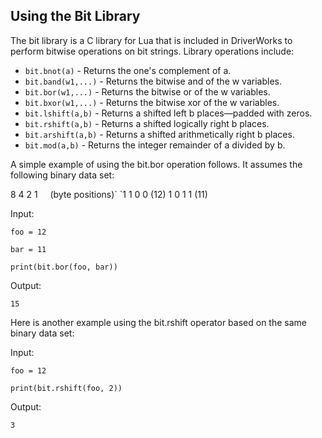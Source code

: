 ## Using the Bit Library

The bit library is a C library for Lua that is included in DriverWorks to perform bitwise operations on bit strings. Library operations include:

- `bit.bnot(a)` - Returns the one's complement of a. 
- `bit.band(w1,...)` - Returns the bitwise and of the w variables. 
- `bit.bor(w1,...)` - Returns the bitwise or of the w variables. 
- `bit.bxor(w1,...)` - Returns the bitwise xor of the w variables. 
- `bit.lshift(a,b)` - Returns a shifted left b places—padded with zeros. 
- `bit.rshift(a,b)` - Returns a shifted logically right b places. 
- `bit.arshift(a,b)` - Returns a shifted arithmetically right b places. 
- `bit.mod(a,b)` - Returns the integer remainder of a divided by b. 

A simple example of using the bit.bor operation follows. It assumes the following binary data set:

8    4    2    1     (byte positions)\`
\`1    1    0    0          (12)
1    0    1    1           (11)

Input:

`foo = 12`

`bar = 11`

`print(bit.bor(foo, bar))`

Output:

`15`



Here is another example using the bit.rshift operator based on the same binary data set:

Input:

`foo = 12`

`print(bit.rshift(foo, 2))`

Output:

`3`